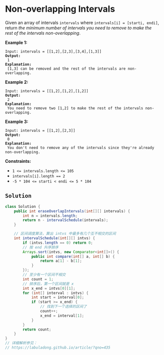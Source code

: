 # Non-overlapping Intervals



Given an array of intervals `intervals` where `intervals[i] = [starti, endi]`, return _the minimum number of intervals you need to remove to make the rest of the intervals non-overlapping_.

&#x20;

**Example 1:**

<pre><code>Input: intervals = [[1,2],[2,3],[3,4],[1,3]]
<strong>Output:
</strong> 1
<strong>Explanation:
</strong> [1,3] can be removed and the rest of the intervals are non-overlapping.
</code></pre>

**Example 2:**

<pre><code>Input: intervals = [[1,2],[1,2],[1,2]]
<strong>Output:
</strong> 2
<strong>Explanation:
</strong> You need to remove two [1,2] to make the rest of the intervals non-overlapping.
</code></pre>

**Example 3:**

<pre><code>Input: intervals = [[1,2],[2,3]]
<strong>Output:
</strong> 0
<strong>Explanation:
</strong> You don't need to remove any of the intervals since they're already non-overlapping.
</code></pre>

&#x20;

**Constraints:**

* `1 <= intervals.length <= 105`
* `intervals[i].length == 2`
* `-5 * 104 <= starti < endi <= 5 * 104`

## `Solution`

```java
class Solution {
    public int eraseOverlapIntervals(int[][] intervals) {
        int n = intervals.length;
        return n - intervalSchedule(intervals);
    }

    // 区间调度算法，算出 intvs 中最多有几个互不相交的区间
    int intervalSchedule(int[][] intvs) {
        if (intvs.length == 0) return 0;
        // 按 end 升序排序
        Arrays.sort(intvs, new Comparator<int[]>() {
            public int compare(int[] a, int[] b) {
                return a[1] - b[1];
            }
        });
        // 至少有一个区间不相交
        int count = 1;
        // 排序后，第一个区间就是 x
        int x_end = intvs[0][1];
        for (int[] interval : intvs) {
            int start = interval[0];
            if (start >= x_end) {
                // 找到下一个选择的区间了
                count++;
                x_end = interval[1];
            }
        }
        return count;
    }
}
// 详细解析参见：
// https://labuladong.github.io/article/?qno=435

```

